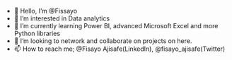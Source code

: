 - 👋 Hello, I’m @Fissayo
- 👀 I’m interested in Data analytics
- 🌱 I’m currently learning Power BI, advanced Microsoft Excel and more Python libraries
- 💞️ I’m looking to network and collaborate on projects on here.
- 📫 How to reach me; @Fisayo Ajisafe(LinkedIn), @fisayo_ajisafe(Twitter)


<!---
Fissayo/Fissayo is a ✨ special ✨ repository because its `README.md` (this file) appears on your GitHub profile.
You can click the Preview link to take a look at your changes.
--->
